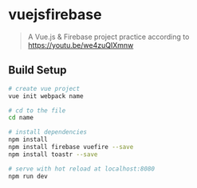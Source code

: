 # vuejsfirebase

> A Vue.js & Firebase project practice according to https://youtu.be/we4zuQIXmnw

## Build Setup
``` bash
# create vue project
vue init webpack name

# cd to the file
cd name

# install dependencies
npm install
npm install firebase vuefire --save
npm install toastr --save

# serve with hot reload at localhost:8080
npm run dev
```

